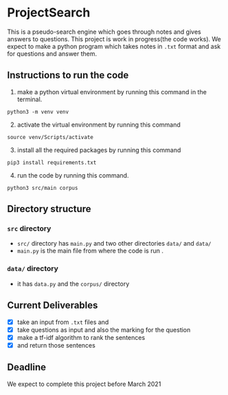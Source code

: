 # ProjectSearch
This is a pseudo-search engine which goes through notes and gives answers to questions.
This project is work in progress(the code works).
We expect to make a python program which takes notes in `.txt` format and ask for questions and answer them.

## Instructions to run the code
1. make a python virtual environment by running this command in the terminal.
```
python3 -m venv venv
```
2. activate the virtual environment by running this command
```
source venv/Scripts/activate
```
3. install all the required packages by running this command
```
pip3 install requirements.txt
```
4. run the code by running this command.
```
python3 src/main corpus
```

## Directory structure  

### `src` directory
- `src/` directory has `main.py` and two other directories `data/` and `data/`
- `main.py` is the main file from where the code is run .
### `data/` directory
- it has `data.py` and the `corpus/` directory








## Current Deliverables
- [x] take an input from `.txt` files and 
- [x] take questions as input and also the marking for the question
- [x] make a tf-idf algorithm to rank the sentences
- [x] and return those sentences

## Deadline 
 We expect to complete this project before March 2021
